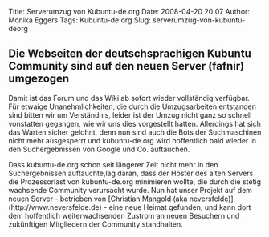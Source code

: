 Title: Serverumzug von Kubuntu-de.org
Date: 2008-04-20 20:07
Author: Monika Eggers
Tags: Kubuntu-de.org
Slug: serverumzug-von-kubuntu-deorg

Die Webseiten der deutschsprachigen Kubuntu Community sind auf den neuen Server (fafnir) umgezogen
--------------------------------------------------------------------------------------------------

</p>
Damit ist das Forum und das Wiki ab sofort wieder vollständig verfügbar.
Für etwaige Unanehmlichkeiten, die durch die Umzugsarbeiten entstanden
sind bitten wir um Verständnis, leider ist der Umzug nicht ganz so
schnell vonstatten gegangen, wie wir uns dies vorgestellt hatten.
Allerdings hat sich das Warten sicher gelohnt, denn nun sind auch die
Bots der Suchmaschinen nicht mehr ausgesperrt und kubuntu-de.org wird
hoffentlich bald wieder in den Suchergebnissen von Google und Co.
auftauchen.

</p>
Dass kubuntu-de.org schon seit längerer Zeit nicht mehr in den
Suchergebnissen auftauchte,lag daran, dass der Hoster des alten Servers
die Prozessorlast von kubuntu-de.org minimieren wollte, die durch die
stetig wachsende Community verursacht wurde. Nun hat unser Projekt auf
dem neuen Server - betrieben von [Christian Mangold (aka
neversfelde)](http://www.neversfelde.de) - eine neue Heimat gefunden,
und kann dort dem hoffentlich weiterwachsenden Zustrom an neuen
Besuchern und zukünftigen Mitgliedern der Community standhalten.

</p>
<!--break--><!--break-->
